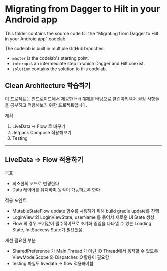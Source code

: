 # Migrating from Dagger to Hilt in your Android app

This folder contains the source code for the "Migrating from Dagger to Hilt in your Android app" codelab.

The codelab is built in multiple GitHub branches:
* `master` is the codelab's starting point.
* `interop` is an intermediate step in which Dagger and Hilt coexist.
* `solution` contains the solution to this codelab.

## Clean Architecture 학습하기

이 프로젝트는 안드로이드에서 제공한 Hilt 예제를 바탕으로 클린아키텍처 권장 사항들을 공부하고 적용해보기 위한 프로젝트입니다.

계획
1. LiveData -> Flow 로 바꾸기
2. Jetpack Compose 적용해보기
3. Testing

---

## LiveData -> Flow 적용하기

목표
- 최소한의 코드로 변경한다
- Data 레이어를 유지하며 동작이 가능하도록 한다

적용 포인트
- MutableStateFlow update 함수를 사용하기 위해 build gradle update를 진행
- LoginView 의 LoginViewState, userName 를 묶어서 새로운 UI State 생성
- Flow 의 경우 초기값이 필수적이므로 초기화 중임을 나타낼 수 있는 Loading State, InitSuccess State가 필요했음.

개선 필요한 부분
- SharedPreference 가 Main Thread 가 아닌 IO Thread에서 동작할 수 있도록 ViewModelScope 와 Dispatcher.IO 활용이 필요함 
- testing 파일도 livedata -> flow 적용해야함 
